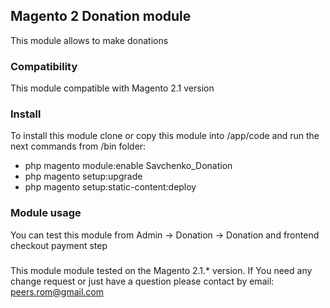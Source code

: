 ## Magento 2 Donation module

This module allows to make donations

### Compatibility 

This module compatible with Magento 2.1 version

### Install

To install this module clone or copy this module into <root>/app/code
and run the next commands from <root>/bin folder: 
 - php magento module:enable Savchenko_Donation
 - php magento setup:upgrade
 - php magento setup:static-content:deploy

### Module usage

You can test this module from Admin -> Donation -> Donation and frontend checkout payment step

###

This module module tested on the Magento 2.1.* version.
If You need any change request or just have a question please contact by email: peers.rom@gmail.com
 
 
 
